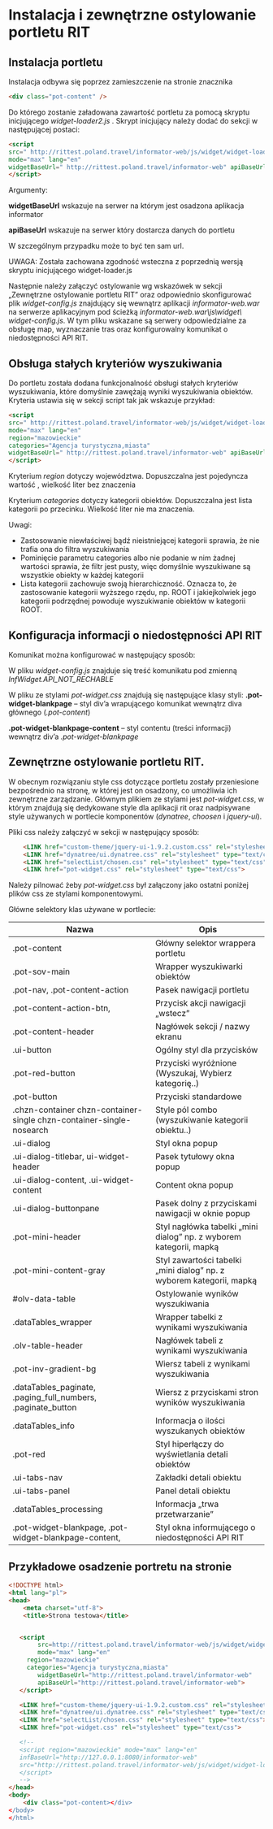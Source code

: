 # Instalacja i zewnętrzne ostylowanie portletu RIT

## Instalacja portletu

Instalacja odbywa się poprzez zamieszczenie na stronie znacznika

```html
<div class="pot-content" />
```

Do którego zostanie załadowana zawartość portletu za pomocą skryptu inicjującego *widget-loader2.js*
.
Skrypt inicjujący należy dodać do sekcji *<head>* w następującej postaci:

```html
<script
src=" http://rittest.poland.travel/informator-web/js/widget/widget-loader2.js"
mode="max" lang="en"
widgetBaseUrl=" http://rittest.poland.travel/informator-web" apiBaseUrl="http://rittest.poland.travel/informator-web">
</script>
```

Argumenty:

**widgetBaseUrl** wskazuje na serwer na którym jest osadzona aplikacja informator

**apiBaseUrl** wskazuje na serwer który dostarcza danych do portletu

W szczególnym przypadku może to być ten sam url.

UWAGA: Została zachowana zgodność wsteczna z poprzednią wersją skryptu inicjującego widget-loader.js

Następnie należy załączyć ostylowanie wg wskazówek w sekcji „Zewnętrzne ostylowanie portletu RIT” oraz odpowiednio skonfigurować plik *widget-config.js* znajdujący się wewnątrz aplikacji *informator-web.war* na serwerze aplikacyjnym pod ścieżką *informator-web.war\js\widget\ widget-config.js*. W tym pliku wskazane są serwery odpowiedzialne za obsługę map, wyznaczanie tras oraz konfigurowalny komunikat o niedostępności API RIT.

## Obsługa stałych kryteriów wyszukiwania

Do portletu została dodana funkcjonalność obsługi stałych kryteriów wyszukiwania, które domyślnie zawężają wyniki wyszukiwania obiektów. Kryteria ustawia się w sekcji script tak jak wskazuje przykład:

```html
<script
src=" http://rittest.poland.travel/informator-web/js/widget/widget-loader2.js"
mode="max" lang="en"
region="mazowieckie"
categories="Agencja turystyczna,miasta"
widgetBaseUrl=" http://rittest.poland.travel/informator-web" apiBaseUrl="http://rittest.poland.travel/informator-web">
</script>
```

Kryterium *region* dotyczy województwa. Dopuszczalna jest pojedyncza wartość , wielkość liter bez znaczenia

Kryterium *categories* dotyczy kategorii obiektów. Dopuszczalna jest lista kategorii po przecinku. Wielkość liter nie ma znaczenia.

Uwagi:
-	Zastosowanie niewłaściwej bądź nieistniejącej kategorii sprawia, że nie trafia ona do filtra wyszukiwania
-	Pominięcie parametru categories albo nie podanie w nim żadnej wartości sprawia, że filtr jest pusty, więc domyślnie wyszukiwane są wszystkie obiekty w każdej kategorii
-	Lista kategorii zachowuje swoją hierarchiczność. Oznacza to, że zastosowanie kategorii wyższego rzędu, np. ROOT i jakiejkolwiek jego kategorii podrzędnej powoduje wyszukiwanie obiektów w kategorii ROOT.

## Konfiguracja informacji o niedostępności API RIT

Komunikat można konfigurować w następujący sposób:

W pliku *widget-config.js* znajduje się treść komunikatu pod zmienną *InfWidget.API_NOT_RECHABLE*

W pliku ze stylami *pot-widget.css* znajdują się następujące klasy styli:
**.pot-widget-blankpage** – styl div’a wrapującego komunikat wewnątrz diva głównego (*.pot-content*)

**.pot-widget-blankpage-content** – styl contentu (treści informacji) wewnątrz div’a *.pot-widget-blankpage*

## Zewnętrzne ostylowanie portletu RIT.

W obecnym rozwiązaniu style css dotyczące portletu zostały przeniesione bezpośrednio na stronę, w której jest on osadzony, co umożliwia ich zewnętrzne zarządzanie. Głównym plikiem ze stylami jest *pot-widget.css*, w którym znajdują się dedykowane style dla aplikacji rit oraz nadpisywane style używanych w portlecie komponentów (*dynatree*, *choosen* i *jquery-ui*).

Pliki css należy załączyć w sekcji *<head>* w następujący sposób:

```html
	<LINK href="custom-theme/jquery-ui-1.9.2.custom.css" rel="stylesheet" type="text/css">
	<LINK href="dynatree/ui.dynatree.css" rel="stylesheet" type="text/css">
	<LINK href="selectList/chosen.css" rel="stylesheet" type="text/css">
	<LINK href="pot-widget.css" rel="stylesheet" type="text/css">
```

Należy pilnować żeby *pot-widget.css* był załączony jako ostatni poniżej plików css ze stylami komponentowymi.

Główne selektory klas używane w portlecie:

Nazwa	| Opis
--- | ---
.pot-content |	Główny selektor wrappera portletu
.pot-sov-main |	Wrapper wyszukiwarki obiektów
.pot-nav, .pot-content-action |	Pasek nawigacji portletu
.pot-content-action-btn, |	Przycisk akcji nawigacji „wstecz”
.pot-content-header |	Nagłówek sekcji / nazwy ekranu
.ui-button |	Ogólny styl dla przycisków
.pot-red-button |	Przyciski wyróżnione (Wyszukaj, Wybierz kategorię..)
.pot-button |	Przyciski standardowe
.chzn-container chzn-container-single chzn-container-single-nosearch |	Style pól combo (wyszukiwanie kategorii obiektu..)
.ui-dialog |	Styl okna popup
.ui-dialog-titlebar, ui-widget-header |	Pasek tytułowy okna popup
.ui-dialog-content, .ui-widget-content |	Content okna popup
.ui-dialog-buttonpane |	Pasek dolny z przyciskami nawigacji w oknie popup
.pot-mini-header |	Styl nagłówka tabelki „mini dialog” np. z wyborem kategorii, mapką
.pot-mini-content-gray |	Styl zawartości tabelki „mini dialog” np. z wyborem kategorii, mapką
\#olv-data-table |	Ostylowanie wyników wyszukiwania
.dataTables_wrapper |	Wrapper tabelki z wynikami wyszukiwania
.olv-table-header |	Nagłówek tabeli z wynikami wyszukiwania
.pot-inv-gradient-bg |	Wiersz tabeli z wynikami wyszukiwania
.dataTables_paginate, .paging_full_numbers, .paginate_button  |	Wiersz z przyciskami stron wyników wyszukiwania
.dataTables_info |	Informacja o ilości wyszukanych obiektów
.pot-red |	Styl hiperłączy do wyświetlania detali obiektów
.ui-tabs-nav |	Zakładki detali obiektu
.ui-tabs-panel |	Panel detali obiektu
.dataTables_processing |	Informacja „trwa przetwarzanie”
.pot-widget-blankpage, .pot-widget-blankpage-content, |	Styl okna informującego o niedostępności API RIT

## Przykładowe osadzenie portretu na stronie

```html
<!DOCTYPE html>
<html lang="pl">
<head>
	<meta charset="utf-8">
	<title>Strona testowa</title>


   <script
        src=http://rittest.poland.travel/informator-web/js/widget/widget-loader2.js
        mode="max" lang="en"
	 region="mazowieckie"
	 categories="Agencja turystyczna,miasta"
        widgetBaseUrl="http://rittest.poland.travel/informator-web"       
        apiBaseUrl="http://rittest.poland.travel/informator-web">
   </script>

   <LINK href="custom-theme/jquery-ui-1.9.2.custom.css" rel="stylesheet" type="text/css">
   <LINK href="dynatree/ui.dynatree.css" rel="stylesheet" type="text/css">
   <LINK href="selectList/chosen.css" rel="stylesheet" type="text/css">
   <LINK href="pot-widget.css" rel="stylesheet" type="text/css">

   <!--
   <script region="mazowieckie" mode="max" lang="en"  
   infBaseUrl="http://127.0.0.1:8080/informator-web"
   src="http://rittest.poland.travel/informator-web/js/widget/widget-loader.js">
   </script>
   -->
</head>
<body>
	<div class="pot-content></div>
</body>
</html>
```
